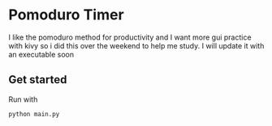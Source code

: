 # Pomoduro Timer

I like the pomoduro method for productivity and I want more gui practice with kivy so i did this  over the weekend to help me study. I will update it with an executable soon

## Get started


Run with
```sh 
python main.py
```